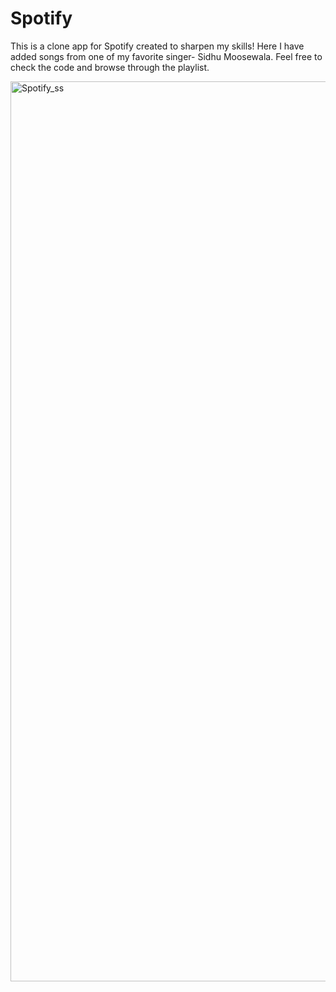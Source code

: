 # Spotify
This is a clone app for Spotify created to sharpen my skills!
Here I have added songs from one of my favorite singer- Sidhu Moosewala. Feel free to check the code and browse through the playlist.

<img width="1440" alt="Spotify_ss" src="https://github.com/Manroop22/Spotify/assets/77290018/6164d2e6-603f-41e7-92f4-0f614d5cb0c2">
